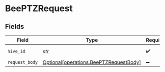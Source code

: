 # BeePTZRequest


## Fields

| Field                                                                                  | Type                                                                                   | Required                                                                               | Description                                                                            | Example                                                                                |
| -------------------------------------------------------------------------------------- | -------------------------------------------------------------------------------------- | -------------------------------------------------------------------------------------- | -------------------------------------------------------------------------------------- | -------------------------------------------------------------------------------------- |
| `hive_id`                                                                              | *str*                                                                                  | :heavy_check_mark:                                                                     | The UUID of the Hive                                                                   | HIVE12                                                                                 |
| `request_body`                                                                         | [Optional[operations.BeePTZRequestBody]](../../models/operations/beeptzrequestbody.md) | :heavy_minus_sign:                                                                     | N/A                                                                                    |                                                                                        |